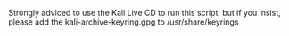 Strongly adviced to use the Kali Live CD to run this script, but if you insist, please add the kali-archive-keyring.gpg to /usr/share/keyrings